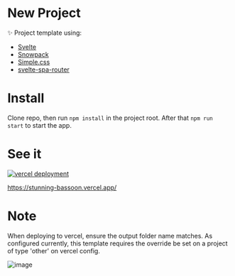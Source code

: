 # New Project

✨ Project template using:

- [Svelte](https://svelte.dev)
- [Snowpack](https://snowpack.dev/)
- [Simple.css](https://simplecss.org/)
- [svelte-spa-router](https://github.com/ItalyPaleAle/svelte-spa-router)

# Install

Clone repo, then run `npm install` in the project root. After that `npm run start` to start the app.

# See it

[![vercel deployment](https://therealsujitk-vercel-badge.vercel.app/?app=laughing-barnacle&style=for-the-badge)](https://stunning-bassoon.vercel.app/)

https://stunning-bassoon.vercel.app/

# Note

When deploying to vercel, ensure the output folder name matches. As configured currently, this template requires the override be set on a project of type 'other' on vercel config.

![image](https://user-images.githubusercontent.com/7390156/165202229-99bf3c00-2c8a-4185-84b4-c0ed31a87c15.png)
